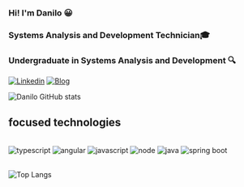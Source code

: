 
### Hi! I'm Danilo 😀
### Systems Analysis and Development Technician🎓
### Undergraduate in Systems Analysis and Development 🔍

[![Linkedin](https://img.shields.io/badge/LinkedIn-0077B5?style=for-the-badge&logo=linkedin&logoColor=white)](https://www.linkedin.com/in/danilo-ramon-63a5232a0/)
[![Blog](https://img.shields.io/badge/website-000000?style=for-the-badge&url=https://blog-ramon.netlify.app)](https://danwritter.tech)



![Danilo GitHub stats](https://github-readme-stats.vercel.app/api?username=Danilo-Ram0n&show_icons=true&theme=onedark)


## focused technologies

<div style="display: inline_block"></br>
    <img aling="center" alt="typescript" src="https://img.shields.io/badge/TypeScript-007ACC?style=for-the-badge&logo=typescript&logoColor=white"/>
    <img aling="center" alt="angular" src="https://img.shields.io/badge/Angular-DD0031?style=for-the-badge&logo=angular&logoColor=white"/>
    <img aling="center" alt="javascript" src="https://img.shields.io/badge/JavaScript-323330?style=for-the-badge&logo=javascript&logoColor=F7DF1E"/>
    <img aling="center" alt="node" src="https://img.shields.io/badge/Node.js-43853D?style=for-the-badge&logo=node.js&logoColor=white"/>
    <img aling="center" alt="java" src="https://img.shields.io/badge/Java-ED8B00?style=for-the-badge&logo=openjdk&logoColor=white"/>
    <img aling="center" alt="spring boot" src="https://img.shields.io/badge/Spring-6DB33F?style=for-the-badge&logo=spring&logoColor=white"/>
    
</div><br/>

![Top Langs](https://github-readme-stats.vercel.app/api/top-langs/?username=Danilo-Ram0n&size_weight=0.5&count_weight=0.5)

